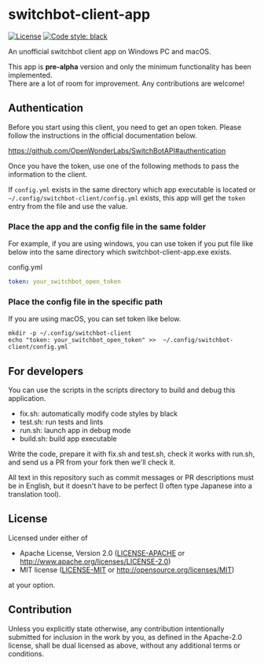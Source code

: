 # switchbot-client-app

[![License](https://img.shields.io/badge/license-MIT%2FApache--2.0-informational?style=flat-square)](README.md#License)
[![Code style: black](https://img.shields.io/badge/code%20style-black-000000.svg)](https://github.com/psf/black)

An unofficial switchbot client app on Windows PC and macOS.

This app is **pre-alpha** version and only the minimum functionality has been implemented.  
There are a lot of room for improvement. Any contributions are welcome!


## Authentication

Before you start using this client, you need to get an open token.
Please follow the instructions in the official documentation below.

https://github.com/OpenWonderLabs/SwitchBotAPI#authentication

Once you have the token, use one of the following methods to pass the information to the client.

If `config.yml` exists in the same directory which app executable is located 
or `~/.config/switchbot-client/config.yml` exists,
this app will get the `token` entry from the file and use the value.

### Place the app and the config file in the same folder

For example, if you are using windows, you can use token 
if you put file like below into the same directory which switchbot-client-app.exe exists.

config.yml
```config.yml
token: your_switchbot_open_token
```

### Place the config file in the specific path

If you are using macOS, you can set token like below. 
```shell
mkdir -p ~/.config/switchbot-client
echo "token: your_switchbot_open_token" >>  ~/.config/switchbot-client/config.yml
```

## For developers

You can use the scripts in the scripts directory to build and debug this application.

- fix.sh: automatically modify code styles by black
- test.sh: run tests and lints
- run.sh: launch app in debug mode
- build.sh: build app executable

Write the code, prepare it with fix.sh and test.sh, check it works with run.sh, 
and send us a PR from your fork then we'll check it.

All text in this repository such as commit messages or PR descriptions must be in English, 
but it doesn't have to be perfect (I often type Japanese into a translation tool).

## License

Licensed under either of

- Apache License, Version 2.0
   ([LICENSE-APACHE](LICENSE-APACHE) or http://www.apache.org/licenses/LICENSE-2.0)
- MIT license
   ([LICENSE-MIT](LICENSE-MIT) or http://opensource.org/licenses/MIT)

at your option.

## Contribution

Unless you explicitly state otherwise, any contribution intentionally submitted
for inclusion in the work by you, as defined in the Apache-2.0 license, shall be
dual licensed as above, without any additional terms or conditions.
